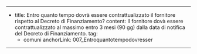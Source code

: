 ---
  - title: Entro quanto tempo dovrà essere contrattualizzato il fornitore rispetto al Decreto di Finanziamento?
    content: Il fornitore dovà essere contrattualizzato al massimo entro 3 mesi (90 gg) dalla data di notifica del Decreto di Finanziamento.
    tag:
      - comuni
    anchorLink: 007_Entroquantotempodovresser
---
